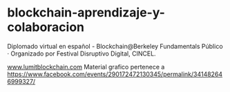 # blockchain-aprendizaje-y-colaboracion

Diplomado virtual en español - Blockchain@Berkeley Fundamentals
Público · Organizado por Festival Disruptivo Digital, CINCEL.

www.lumitblockchain.com
Material grafico pertenece a https://www.facebook.com/events/290172472130345/permalink/341482646999327/

